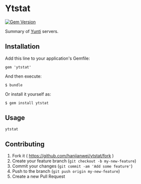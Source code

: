 # Ytstat

[![Gem Version](https://img.shields.io/gem/v/ytstat.svg)](https://rubygems.org/gems/ytstat)

Summary of [Yunti](http://ytvpn.com) servers.

## Installation

Add this line to your application's Gemfile:

    gem 'ytstat'

And then execute:

    $ bundle

Or install it yourself as:

    $ gem install ytstat

## Usage

``` bash
ytstat
```

## Contributing

1. Fork it ( https://github.com/hanjianwei/ytstat/fork )
2. Create your feature branch (`git checkout -b my-new-feature`)
3. Commit your changes (`git commit -am 'Add some feature'`)
4. Push to the branch (`git push origin my-new-feature`)
5. Create a new Pull Request
